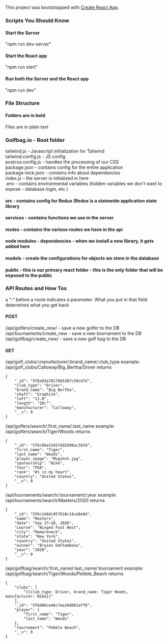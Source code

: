 This project was bootstrapped with [Create React App](https://github.com/facebook/create-react-app).

### Scripts You Should Know
#### Start the Server
"npm run dev-server"

#### Start the React app
"npm run start"

#### Run both the Server and the React app
"npm run dev"

### File Structure
#### Folders are in bold
Files are in plain text

### Golfbag.io - Root folder
tailwind.js - Javascript initialization for Tailwind  
tailwind.config.js - JS config   
postcss.config.js - handles the processing of our CSS  
package.json - contains config for the entire application  
package-lock.json - contains info about dependencies  
index.js - the server is initialized in here  
.env - contains environmental variables (hidden variables we don't want to expose - database login, etc.)  
#### src - contains config for Redux (Redux is a statewide application state library
#### services - contains functions we use in the server
#### routes - contains the various routes we have in the api
#### node modules - dependencies - when we install a new library, it gets added here
#### models - create the configurations for objects we store in the database
#### public - this is our primary react folder - this is the only folder that will be exposed to the public

### API Routes and How Tos

a ":" before a route indicates a parameter. What you put in that field determines what you get back

#### POST
/api/golfers/create_new/ - save a new golfer to the DB
/api/tournaments/create_new - save a new tournament to the DB
/api/golfbag/create_new/ - save a new golf bag to the DB

#### GET
/api/golf_clubs/:manufacturer/:brand_name/:club_type
example: /api/golf_clubs/Calloway/Big_Bertha/Driver returns 
```
{
    "_id": "5f6a93a7817bb538fc59cd7d",
    "club_type": "Driver",
    "brand_name": "Big Bertha",
    "shaft": "Graphite",
    "loft": "11.0",
    "length": "28\"",
    "manufacturer": "Calloway",
    "__v": 0
}
```
/api/golfers/search/:first_name/:last_name
example: /api/golfers/search/Tiger/Woods returns
```
{
    "_id": "5f6c0ba33457dd2d98ac3b54",
    "first_name": "Tiger",
    "last_name": "Woods",
    "player_image": "Mugshot.jpg",
    "sponsorship": "Nike",
    "tour": "PGA",
    "rank": "#1 in my heart",
    "country": "United States",
    "__v": 0
}
```

/api/tournaments/search/:tournament/:year
example: /api/tournaments/search/Masters/2020 returns

```
{
    "_id": "5f6c1d4dc957610c14ce8e8d",
    "name": "Masters",
    "date": "Sep 17–20, 2020",
    "course": "Winged Foot West",
    "city": "Mamaroneck",
    "state": "New York",
    "country": "United States",
    "winner": "Bryson DeChambeau",
    "year": "2020",
    "__v": 0
}
```

/api/golfbag/search/:first_name/:last_name/:tournament
example: /api/golfbag/search/Tiger/Woods/Pebble_Beach returns

```
{
    "clubs": [
        "[{club_type: Driver, brand_name: Tiger Woods,     manufacturer: Nike}]"
    ],
    "_id": "5f6d06ce46c7ee26d081aff8",
    "player": {
        "first_name": "Tiger",
        "last_name": "Woods"
    },
    "tournament": "Pebble Beach",
    "__v": 0
}
```

